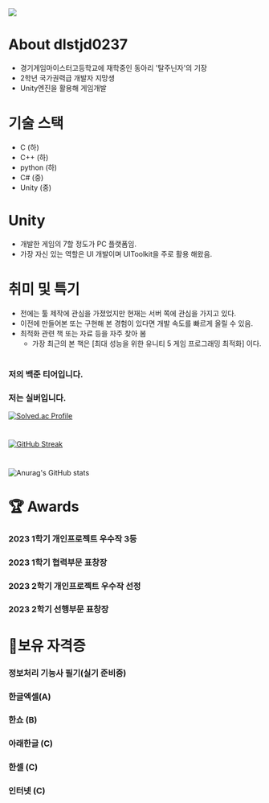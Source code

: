 
<img src="https://capsule-render.vercel.app/api?type=wave&color=auto&height=300&section=header&text=welcome!&fontSize=90" />
 
# About dlstjd0237
* 경기게임마이스터고등학교에 재학중인 동아리 '탈주닌자'의 기장
* 2학년 국가권력급 개발자 지망생 
* Unity엔진을 활용해 게임개발
# 기술 스택
* C (하)
* C++ (하)
* python (하)
* C# (중)
* Unity (중)
  
# Unity
* 개발한 게임의 7할 정도가 PC 플랫폼임.
* 가장 자신 있는 역할은 UI 개발이며 UIToolkit을 주로 활용 해왔음.

# 취미 및 특기
* 전에는 툴 제작에 관심을 가졌었지만 현재는 서버 쪽에 관심을 가지고 있다.
* 이전에 만들어본 또는 구현해 본 경험이 있다면 개발 속도를 빠르게 올릴 수 있음.
* 최적화 관련 책 또는 자료 등을 자주 찾아 봄
  * 가장 최근의 본 책은 [최대 성능을 위한 유니티 5 게임 프로그래밍 최적화] 이다.

#     
### 저의 백준 티어입니다.
### 저는 실버입니다.

[![Solved.ac Profile](http://mazassumnida.wtf/api/v2/generate_badge?boj=dlstjd0237)](https://solved.ac/dlstjd0237/)

#
[![GitHub Streak](https://streak-stats.demolab.com?user=dlstjd0237&theme=dracula&border_radius=5&locale=ko)](https://git.io/streak-stats)
#    
![Anurag's GitHub stats](https://github-readme-stats.vercel.app/api?username=dlstjd0237&show_icons=true&theme=cobalt&include_all_commits=true)


# 🏆 Awards

### 2023 1학기 개인프로젝트 우수작 3등
### 2023 1학기 협력부문 표창장
### 2023 2학기 개인프로젝트 우수작 선정
### 2023 2학기 선행부문 표창장

# 💪보유 자격증

### 정보처리 기능사 필기(실기 준비중)
### 한글엑셀(A)
### 한쇼 (B)
### 아래한글 (C)
### 한셀 (C)
### 인터넷 (C)


